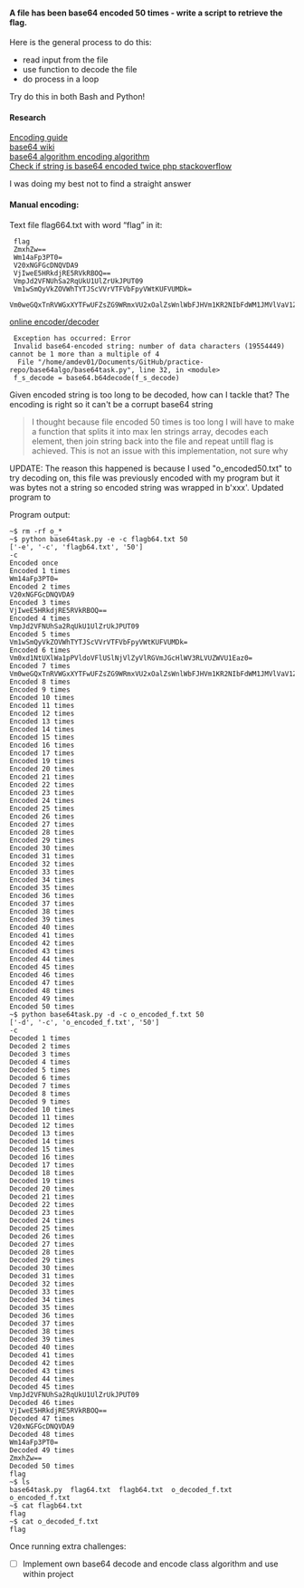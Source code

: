 #### A file has been base64 encoded 50 times - write a script to retrieve the flag.
Here is the general process to do this:

- read input from the file
- use function to decode the file
- do process in a loop

Try do this in both Bash and Python!

#### Research

[Encoding guide](https://www.sentinelone.com/blog/guide-encode-decoded-base64/) \
[base64 wiki](https://en.wikipedia.org/wiki/Base64) \
[base64 algorithm encoding algorithm](https://base64.guru/learn/base64-algorithm/encode) \
[Check if string is base64 encoded twice php stackoverflow](https://stackoverflow.com/questions/49650847/determine-if-string-is-base64-encoded-twice)

I was doing my best not to find a straight answer

#### Manual encoding:
Text file flag664.txt with word “flag” in it:
``` 
 flag
 ZmxhZw==
 Wm14aFp3PT0=
 V20xNGFGcDNQVDA9
 VjIweE5HRkdjRE5RVkRBOQ==
 VmpJd2VFNUhSa2RqUkU1UlZrUkJPUT09
 Vm1wSmQyVkZOVWhTYTJScVVrVTFVbFpyVWtKUFVUMDk=
 Vm0weGQxTnRVWGxXYTFwUFZsZG9WRmxVU2xOalZsWnlWbFJHVm1KR2NIbFdWM1JMVlVaV1ZVMUVhejA9
```
[online encoder/decoder](https://www.base64encode.org/)

```
 Exception has occurred: Error
 Invalid base64-encoded string: number of data characters (19554449) cannot be 1 more than a multiple of 4
  File "/home/amdev01/Documents/GitHub/practice-repo/base64algo/base64task.py", line 32, in <module>
 f_s_decode = base64.b64decode(f_s_decode)
```
Given encoded string is too long to be decoded, how can I tackle that?
The encoding is right so it can't be a corrupt base64 string
> I thought because file encoded 50 times is too long I will have to make a function
> that splits it into max len strings array, decodes each element, then join string back
> into the file and repeat untill flag is achieved. This is not an issue with this implementation,
> not sure why

UPDATE: The reason this happened is because I used "o_encoded50.txt" to try decoding on,
this file was previously encoded with my program but it was bytes not a string so encoded string
was wrapped in b'xxx'. Updated program to 

Program output:
```
~$ rm -rf o_*
~$ python base64task.py -e -c flagb64.txt 50
['-e', '-c', 'flagb64.txt', '50']
-c
Encoded once
Encoded 1 times
Wm14aFp3PT0=
Encoded 2 times
V20xNGFGcDNQVDA9
Encoded 3 times
VjIweE5HRkdjRE5RVkRBOQ==
Encoded 4 times
VmpJd2VFNUhSa2RqUkU1UlZrUkJPUT09
Encoded 5 times
Vm1wSmQyVkZOVWhTYTJScVVrVTFVbFpyVWtKUFVUMDk=
Encoded 6 times
Vm0xd1NtUXlWa1pPVldoVFlUSlNjVlZyVlRGVmJGcHlWV3RLVUZWVU1Eaz0=
Encoded 7 times
Vm0weGQxTnRVWGxXYTFwUFZsZG9WRmxVU2xOalZsWnlWbFJHVm1KR2NIbFdWM1JMVlVaV1ZVMUVhejA9
Encoded 8 times
Encoded 9 times
Encoded 10 times
Encoded 11 times
Encoded 12 times
Encoded 13 times
Encoded 14 times
Encoded 15 times
Encoded 16 times
Encoded 17 times
Encoded 19 times
Encoded 20 times
Encoded 21 times
Encoded 22 times
Encoded 23 times
Encoded 24 times
Encoded 25 times
Encoded 26 times
Encoded 27 times
Encoded 28 times
Encoded 29 times
Encoded 30 times
Encoded 31 times
Encoded 32 times
Encoded 33 times
Encoded 34 times
Encoded 35 times
Encoded 36 times
Encoded 37 times
Encoded 38 times
Encoded 39 times
Encoded 40 times
Encoded 41 times
Encoded 42 times
Encoded 43 times
Encoded 44 times
Encoded 45 times
Encoded 46 times
Encoded 47 times
Encoded 48 times
Encoded 49 times
Encoded 50 times
~$ python base64task.py -d -c o_encoded_f.txt 50
['-d', '-c', 'o_encoded_f.txt', '50']
-c
Decoded 1 times
Decoded 2 times
Decoded 3 times
Decoded 4 times
Decoded 5 times
Decoded 6 times
Decoded 7 times
Decoded 8 times
Decoded 9 times
Decoded 10 times
Decoded 11 times
Decoded 12 times
Decoded 13 times
Decoded 14 times
Decoded 15 times
Decoded 16 times
Decoded 17 times
Decoded 18 times
Decoded 19 times
Decoded 20 times
Decoded 21 times
Decoded 22 times
Decoded 23 times
Decoded 24 times
Decoded 25 times
Decoded 26 times
Decoded 27 times
Decoded 28 times
Decoded 29 times
Decoded 30 times
Decoded 31 times
Decoded 32 times
Decoded 33 times
Decoded 34 times
Decoded 35 times
Decoded 36 times
Decoded 37 times
Decoded 38 times
Decoded 39 times
Decoded 40 times
Decoded 41 times
Decoded 42 times
Decoded 43 times
Decoded 44 times
Decoded 45 times
VmpJd2VFNUhSa2RqUkU1UlZrUkJPUT09
Decoded 46 times
VjIweE5HRkdjRE5RVkRBOQ==
Decoded 47 times
V20xNGFGcDNQVDA9
Decoded 48 times
Wm14aFp3PT0=
Decoded 49 times
ZmxhZw==
Decoded 50 times
flag
~$ ls
base64task.py  flag64.txt  flagb64.txt  o_decoded_f.txt  o_encoded_f.txt
~$ cat flagb64.txt 
flag
~$ cat o_decoded_f.txt 
flag 
```

Once running extra challenges:
- [ ] Implement own base64 decode and encode class algorithm and use within project
